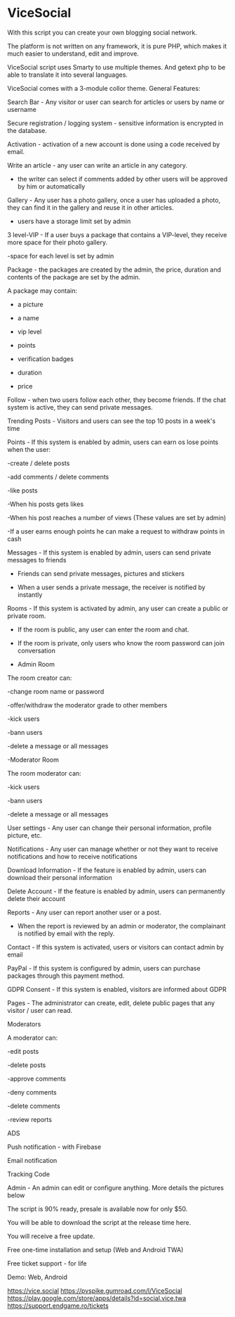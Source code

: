 # ViceSocial

With this script you can create your own blogging social network.

The platform is not written on any framework, it is pure PHP, which makes it much easier to understand, edit and improve.

ViceSocial script uses Smarty to use multiple themes. And getext php to be able to translate it into several languages.

ViceSocial comes with a 3-module collor theme.
General Features:

Search Bar - Any visitor or user can search for articles or users by name or username

Secure registration / logging system - sensitive information is encrypted in the database.

Activation - activation of a new account is done using a code received by email.

Write an article - any user can write an article in any category.

- the writer can select if comments added by other users will be approved by him or automatically

Gallery - Any user has a photo gallery, once a user has uploaded a photo, they can find it in the gallery and reuse it in other articles.

- users have a storage limit set by admin

3 level-VIP - If a user buys a package that contains a VIP-level, they receive more space for their photo gallery.

-space for each level is set by admin

Package - the packages are created by the admin, the price, duration and contents of the package are set by the admin.

A package may contain:

- a picture

- a name

- vip level

- points

- verification badges

- duration

- price

Follow - when two users follow each other, they become friends. If the chat system is active, they can send private messages.

Trending Posts - Visitors and users can see the top 10 posts in a week's time

Points - If this system is enabled by admin, users can earn os lose points when the user:

-create / delete posts

-add comments / delete comments

-like posts

-When his posts gets likes

-When his post reaches a number of views (These values are set by admin)

-If a user earns enough points he can make a request to withdraw points in cash

Messages - If this system is enabled by admin, users can send private messages to friends

- Friends can send private messages, pictures and stickers

- When a user sends a private message, the receiver is notified by instantly

Rooms - If this system is activated by admin, any user can create a public or private room.

- If the room is public, any user can enter the room and chat.

- If the room is private, only users who know the room password can join conversation

- Admin Room

The room creator can:

-change room name or password

-offer/withdraw the moderator grade to other members

-kick users

-bann users

-delete a message or all messages

-Moderator Room

The room moderator can:

-kick users

-bann users

-delete a message or all messages

User settings - Any user can change their personal information, profile picture, etc.

Notifications - Any user can manage whether or not they want to receive notifications and how to receive notifications

Download Information - If the feature is enabled by admin, users can download their personal information

Delete Account - If the feature is enabled by admin, users can permanently delete their account

Reports - Any user can report another user or a post.

- When the report is reviewed by an admin or moderator, the complainant is notified by email with the reply.

Contact - If this system is activated, users or visitors can contact admin by email

PayPal - If this system is configured by admin, users can purchase packages through this payment method.

GDPR Consent - If this system is enabled, visitors are informed about GDPR

Pages - The administrator can create, edit, delete public pages that any visitor / user can read.

Moderators

A moderator can:

-edit posts

-delete posts

-approve comments

-deny comments

-delete comments

-review reports

ADS

Push notification - with Firebase

Email notification

Tracking Code

Admin - An admin can edit or configure anything. More details the pictures below

The script is 90% ready, presale is available now for only $50.

You will be able to download the script at the release time here.

You will receive a free update.

Free one-time installation and setup (Web and Android TWA)

Free ticket support - for life


Demo: Web, Android

https://vice.social
https://pvspike.gumroad.com/l/ViceSocial
https://play.google.com/store/apps/details?id=social.vice.twa
https://support.endgame.ro/tickets
